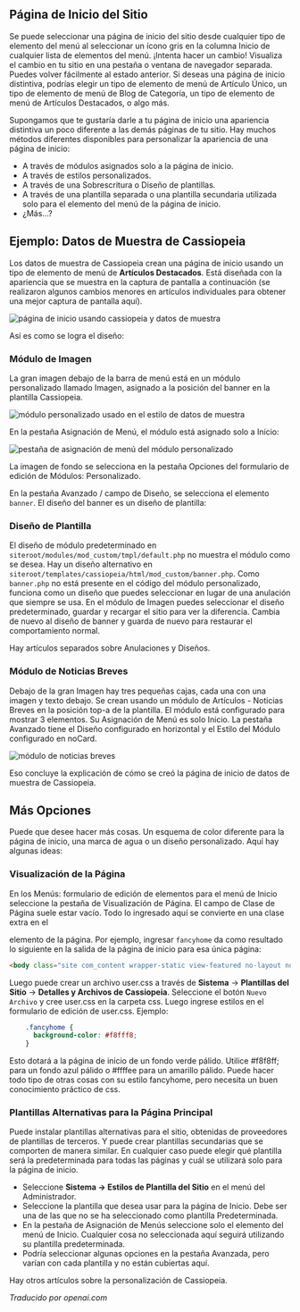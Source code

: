 <!-- Filename: J4.x:Home_Page_in_Different_Style / Display title: Página de Inicio en Estilo Diferente  -->

## Página de Inicio del Sitio

Se puede seleccionar una página de inicio del sitio desde cualquier tipo de elemento del menú al seleccionar un ícono gris en la columna Inicio de cualquier lista de elementos del menú. ¡Intenta hacer un cambio! Visualiza el cambio en tu sitio en una pestaña o ventana de navegador separada. Puedes volver fácilmente al estado anterior. Si deseas una página de inicio distintiva, podrías elegir un tipo de elemento de menú de Artículo Único, un tipo de elemento de menú de Blog de Categoría, un tipo de elemento de menú de Artículos Destacados, o algo más.

Supongamos que te gustaría darle a tu página de inicio una apariencia distintiva un poco diferente a las demás páginas de tu sitio. Hay muchos métodos diferentes disponibles para personalizar la apariencia de una página de inicio:

- A través de módulos asignados solo a la página de inicio.
- A través de estilos personalizados.
- A través de una Sobrescritura o Diseño de plantillas.
- A través de una plantilla separada o una plantilla secundaria utilizada solo para el elemento del menú de la página de inicio.
- ¿Más...?

## Ejemplo: Datos de Muestra de Cassiopeia

Los datos de muestra de Cassiopeia crean una página de inicio usando un tipo de elemento de menú de **Artículos Destacados**. Está diseñada con la apariencia que se muestra en la captura de pantalla a continuación (se realizaron algunos cambios menores en artículos individuales para obtener una mejor captura de pantalla aquí).

![página de inicio usando cassiopeia y datos de muestra](../../../en/images/templates/templates-home-page-style-cassiopeia-sample-data.png)

Así es como se logra el diseño:

### Módulo de Imagen

La gran imagen debajo de la barra de menú está en un módulo personalizado llamado Imagen, asignado a la posición del banner en la plantilla Cassiopeia.

![módulo personalizado usado en el estilo de datos de muestra](../../../en/images/templates/templates-home-page-style-custom-module-image.png)

En la pestaña Asignación de Menú, el módulo está asignado solo a Inicio:

![pestaña de asignación de menú del módulo personalizado](../../../en/images/templates/templates-home-page-style-custom-module-menu-assignment.png)

La imagen de fondo se selecciona en la pestaña Opciones del formulario de edición de Módulos: Personalizado.

En la pestaña Avanzado / campo de Diseño, se selecciona el elemento `banner`. El diseño del banner es un diseño de plantilla:

### Diseño de Plantilla

El diseño de módulo predeterminado en `siteroot/modules/mod_custom/tmpl/default.php` no muestra el módulo como se desea. Hay un diseño alternativo en `siteroot/templates/cassiopeia/html/mod_custom/banner.php`. Como `banner.php` no está presente en el código del módulo personalizado, funciona como un diseño que puedes seleccionar en lugar de una anulación que siempre se usa. En el módulo de Imagen puedes seleccionar el diseño predeterminado, guardar y recargar el sitio para ver la diferencia. Cambia de nuevo al diseño de banner y guarda de nuevo para restaurar el comportamiento normal.

Hay artículos separados sobre Anulaciones y Diseños.

### Módulo de Noticias Breves

Debajo de la gran Imagen hay tres pequeñas cajas, cada una con una imagen y texto debajo. Se crean usando un módulo de Artículos - Noticias Breves en la posición top-a de la plantilla. El módulo está configurado para mostrar 3 elementos. Su Asignación de Menú es solo Inicio. La pestaña Avanzado tiene el Diseño configurado en horizontal y el Estilo del Módulo configurado en noCard.

![módulo de noticias breves](../../../en/images/templates/templates-home-page-style-newsflash-module-image.png)

Eso concluye la explicación de cómo se creó la página de inicio de datos de muestra de Cassiopeia.

## Más Opciones

Puede que desee hacer más cosas. Un esquema de color diferente para la página de inicio, una marca de agua o un diseño personalizado. Aquí hay algunas ideas:

### Visualización de la Página

En los Menús: formulario de edición de elementos para el menú de Inicio seleccione la pestaña de Visualización de Página. El campo de Clase de Página suele estar vacío. Todo lo ingresado aquí se convierte en una clase extra en el

elemento de la página. Por ejemplo, ingresar `fancyhome` da como resultado lo siguiente en la salida de la página de inicio para esa única página:
```html
<body class="site com_content wrapper-static view-featured no-layout no-task itemid-101 fancyhome has-sidebar-right">
```
Luego puede crear un archivo user.css a través de **Sistema** → **Plantillas del Sitio** → **Detalles y Archivos de Cassiopeia**. Seleccione el botón `Nuevo Archivo` y cree user.css en la carpeta css. Luego ingrese estilos en el formulario de edición de user.css. Ejemplo:
```css
    .fancyhome {
      background-color: #f8fff8;
    }
```
Esto dotará a la página de inicio de un fondo verde pálido. Utilice \#f8f8ff; para un fondo azul pálido o \#ffffee para un amarillo pálido. Puede hacer todo tipo de otras cosas con su estilo fancyhome, pero necesita un buen conocimiento práctico de css.

### Plantillas Alternativas para la Página Principal

Puede instalar plantillas alternativas para el sitio, obtenidas de proveedores de plantillas de terceros. Y puede crear plantillas secundarias que se comporten de manera similar. En cualquier caso puede elegir qué plantilla será la predeterminada para todas las páginas y cuál se utilizará solo para la página de inicio.

- Seleccione **Sistema → Estilos de Plantilla del Sitio** en el menú del Administrador.
- Seleccione la plantilla que desea usar para la página de Inicio. Debe ser una de las que no se ha seleccionado como plantilla Predeterminada.
- En la pestaña de Asignación de Menús seleccione solo el elemento del menú de Inicio. Cualquier cosa no seleccionada aquí seguirá utilizando su plantilla predeterminada.
- Podría seleccionar algunas opciones en la pestaña Avanzada, pero varían con cada plantilla y no están cubiertas aquí.

Hay otros artículos sobre la personalización de Cassiopeia.

*Traducido por openai.com*

